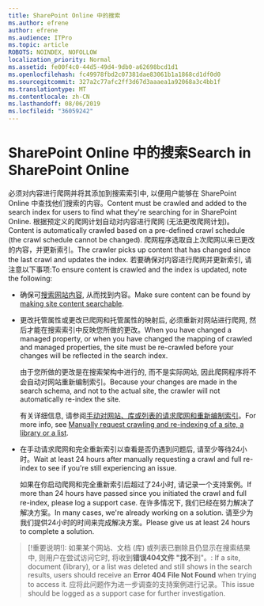 ```yaml
---
title: SharePoint Online 中的搜索
ms.author: efrene
author: efrene
ms.audience: ITPro
ms.topic: article
ROBOTS: NOINDEX, NOFOLLOW
localization_priority: Normal
ms.assetid: fe00f4c0-44d5-49d4-9db0-a62698bcd1d1
ms.openlocfilehash: fc49978fbd2c07381dae83061b1a1868cd1df0d0
ms.sourcegitcommit: 327a2c77afc2ff3d67d3aaaea1a92068a3c4bb1f
ms.translationtype: MT
ms.contentlocale: zh-CN
ms.lasthandoff: 08/06/2019
ms.locfileid: "36059242"
---
```

# <a name="search-in-sharepoint-online"></a><span data-ttu-id="96360-102">SharePoint Online 中的搜索</span><span class="sxs-lookup"><span data-stu-id="96360-102">Search in SharePoint Online</span></span>

<span data-ttu-id="96360-103">必须对内容进行爬网并将其添加到搜索索引中, 以便用户能够在 SharePoint Online 中查找他们搜索的内容。</span><span class="sxs-lookup"><span data-stu-id="96360-103">Content must be crawled and added to the search index for users to find what they're searching for in SharePoint Online.</span></span> <span data-ttu-id="96360-104">根据预定义的爬网计划自动对内容进行爬网 (无法更改爬网计划)。</span><span class="sxs-lookup"><span data-stu-id="96360-104">Content is automatically crawled based on a pre-defined crawl schedule (the crawl schedule cannot be changed).</span></span> <span data-ttu-id="96360-105">爬网程序选取自上次爬网以来已更改的内容，并更新索引。</span><span class="sxs-lookup"><span data-stu-id="96360-105">The crawler picks up content that has changed since the last crawl and updates the index.</span></span> <span data-ttu-id="96360-106">若要确保对内容进行爬网并更新索引, 请注意以下事项:</span><span class="sxs-lookup"><span data-stu-id="96360-106">To ensure content is crawled and the index is updated, note the following:</span></span>

- <span data-ttu-id="96360-107">确保可[搜索网站内容](https://docs.microsoft.com/sharepoint/make-site-content-searchable), 从而找到内容。</span><span class="sxs-lookup"><span data-stu-id="96360-107">Make sure content can be found by [making site content searchable](https://docs.microsoft.com/sharepoint/make-site-content-searchable).</span></span>

- <span data-ttu-id="96360-108">更改托管属性或更改已爬网和托管属性的映射后, 必须重新对网站进行爬网, 然后才能在搜索索引中反映您所做的更改。</span><span class="sxs-lookup"><span data-stu-id="96360-108">When you have changed a managed property, or when you have changed the mapping of crawled and managed properties, the site must be re-crawled before your changes will be reflected in the search index.</span></span> 

    <span data-ttu-id="96360-109">由于您所做的更改是在搜索架构中进行的, 而不是实际网站, 因此爬网程序将不会自动对网站重新编制索引。</span><span class="sxs-lookup"><span data-stu-id="96360-109">Because your changes are made in the search schema, and not to the actual site, the crawler will not automatically re-index the site.</span></span> 

    <span data-ttu-id="96360-110">有关详细信息, 请参阅[手动对网站、库或列表的请求爬网和重新编制索引](https://docs.microsoft.com/sharepoint/crawl-site-conten)。</span><span class="sxs-lookup"><span data-stu-id="96360-110">For more info, see [Manually request crawling and re-indexing of a site, a library or a list](https://docs.microsoft.com/sharepoint/crawl-site-conten).</span></span>

- <span data-ttu-id="96360-111">在手动请求爬网和完全重新索引以查看是否仍遇到问题后, 请至少等待24小时。</span><span class="sxs-lookup"><span data-stu-id="96360-111">Wait at least 24 hours after manually requesting a crawl and full re-index to see if you're still experiencing an issue.</span></span> 

    <span data-ttu-id="96360-112">如果在你启动爬网和完全重新索引后超过了24小时, 请记录一个支持案例。</span><span class="sxs-lookup"><span data-stu-id="96360-112">If more than 24 hours have passed since you initiated the crawl and full re-index, please log a support case.</span></span> <span data-ttu-id="96360-113">在许多情况下, 我们已经在努力解决了解决方案。</span><span class="sxs-lookup"><span data-stu-id="96360-113">In many cases, we're already working on a solution.</span></span> <span data-ttu-id="96360-114">请至少为我们提供24小时的时间来完成解决方案。</span><span class="sxs-lookup"><span data-stu-id="96360-114">Please give us at least 24 hours to complete a solution.</span></span>

>[!重要说明!]<span data-ttu-id="96360-115">: 如果某个网站、文档 (库) 或列表已删除且仍显示在搜索结果中, 则用户在尝试访问它时, 将收到**错误404文件 "找不**到"。</span><span class="sxs-lookup"><span data-stu-id="96360-115">: If a site, document (library), or a list was deleted and still shows in the search results, users should receive an **Error 404 File Not Found** when trying to access it.</span></span> <span data-ttu-id="96360-116">应将此问题作为进一步调查的支持案例进行记录。</span><span class="sxs-lookup"><span data-stu-id="96360-116">This issue should be logged as a support case for further investigation.</span></span> 



